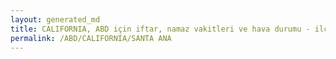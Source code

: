 ```yaml
---
layout: generated_md
title: CALIFORNIA, ABD için iftar, namaz vakitleri ve hava durumu - ilçe/eyalet seç
permalink: /ABD/CALIFORNIA/SANTA ANA
---
```


<script type="text/javascript">
  var country = ABD;
  var city = CALIFORNIA;
  var state = SANTA ANA;
  var lat = 72;
  var lon = 21;
</script>

